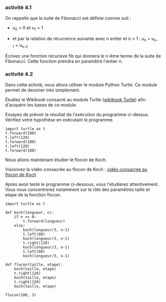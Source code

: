 ### activité 4.1

On rappelle que la suite de Fibonacci est définie comme suit :

- u<sub>0</sub> = 0 et u<sub>1</sub> = 1

- et par la relation de récurrence suivante avec n entier et n > 1 : u<sub>n</sub> = u<sub>n-1</sub> + u<sub>n-2</sub>

 Écrivez une fonction récursive fib qui donnera le n ième terme de la suite de Fibonacci. Cette fonction prendra en paramètre l'entier n.

### activité 4.2

Dans cette activté, nous allons utiliser le module Python Turtle. Ce module permet de dessiner très simplement.

Étudiez le Wikibook consacré au module Turtle ([wikibook Turtle](https://fr.wikibooks.org/wiki/Programmation_Python/Turtle)) afin d'acquérir les bases de ce module.

Essayez de prévoir le résultat de l'exécution du programme ci-dessus. Vérifiez votre hypothèse en exécutant le programme.

```
import turtle as t
t.forward(100)
t.left(120)
t.forward(100)
t.left(120)
t.forward(100)
```

Nous allons maintenant étudier le flocon de Koch.

Visionnez la vidéo consacrée au flocon de Koch : [vidéo consacrée au flocon de Koch](https://www.youtube.com/watch?v=PW_Pka9iBko&t=1s)

Après avoir testé le programme ci-dessous, vous l'étudierez attentivement. Vous vous concentrerez notamment sur le rôle des paramètres taille et etape de la fonction flocon.

```
import turtle as t

def koch(longueur, n):
    if n == 0:
        t.forward(longueur)
    else:
        koch(longueur/3, n-1)
        t.left(60)
        koch(longueur/3, n-1)
        t.right(120)
        koch(longueur/3, n-1)
        t.left(60)
        koch(longueur/3, n-1)

def flocon(taille, etape):
    koch(taille, etape)
    t.right(120)
    koch(taille, etape)
    t.right(120)
    koch(taille, etape)

flocon(100, 3)
```

